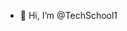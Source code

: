 - 👋 Hi, I’m @TechSchool1


<!---
TechSchool1/TechSchool1 is a ✨ special ✨ repository because its `README.md` (this file) appears on your GitHub profile.
You can click the Preview link to take a look at your changes.
--->
